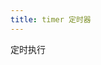 ```yaml
---
title: timer 定时器
---
```


定时执行

<demo-box defaultShowCode>
<TimerDemo />
  <template #code>

@[code{1-32}](/src/utils/time/TimerDemo.vue)

  </template>
</demo-box>

<script setup>
  import TimerDemo from '@/utils/time/TimerDemo.vue'
</script>
